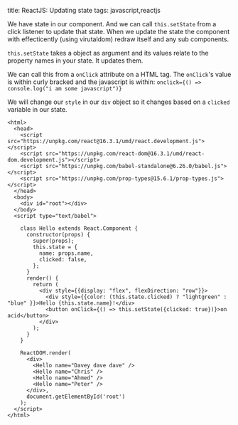 title: ReactJS: Updating state
tags: javascript,reactjs

We have state in our component. And we can call `this.setState` from a click listener to update that state. When we update the state the component with effecticently (using virutaldom) redraw itself and any sub components.

`this.setState` takes a object as argument and its values relate to the property names in your state. It updates them. 

We can call this from a `onClick` attribute on a HTML tag. The `onClick`'s value is within curly bracked and the javascript is within: `onclick={() => console.log("i am some javascript")}`

We will change our `style` in our `div` object so it changes based on a `clicked` variable in our state.

```
<html>
  <head>
    <script src="https://unpkg.com/react@16.3.1/umd/react.development.js"></script>
    <script src="https://unpkg.com/react-dom@16.3.1/umd/react-dom.development.js"></script>
    <script src="https://unpkg.com/babel-standalone@6.26.0/babel.js"></script>
    <script src="https://unpkg.com/prop-types@15.6.1/prop-types.js"></script>
  </head>
  <body>
    <div id="root"></div>
  </body>
  <script type="text/babel">

    class Hello extends React.Component {
      constructor(props) {
        super(props);
        this.state = {
          name: props.name,
          clicked: false,
        };
      }
      render() {
        return (
          <div style={{display: "flex", flexDirection: "row"}}>
            <div style={{color: (this.state.clicked) ? "lightgreen" : "blue" }}>Hello {this.state.name}!</div>
            <button onClick={() => this.setState({clicked: true})}>on acid</button>
          </div>
        );
      }
    }

    ReactDOM.render(
      <div>
        <Hello name="Davey dave dave" />
        <Hello name="Chris" />
        <Hello name="Ahmed" />
        <Hello name="Peter" />
      </div>,
      document.getElementById('root')
    );
  </script>
</html>
```
